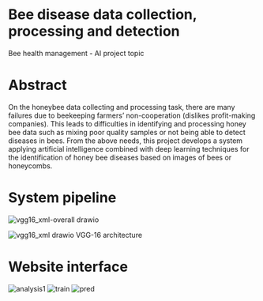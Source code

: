 # Bee disease data collection, processing and detection
Bee health management - AI project topic

# Abstract
On the honeybee data collecting and processing task, there are many failures due to beekeeping farmers’ non-cooperation (dislikes profit-making companies). This leads to difficulties in identifying and processing honey bee data such as mixing poor quality samples or not being able to detect diseases in bees. From the above needs, this project develops a system applying artificial intelligence combined with deep learning techniques for the identification of honey bee diseases based on images of bees or honeycombs.
# System pipeline
![vgg16_xml-overall drawio](https://user-images.githubusercontent.com/35287087/170049952-715091b4-94da-4b2e-b101-00d277284643.png)

![vgg16_xml drawio](https://user-images.githubusercontent.com/35287087/170050009-bff977af-0340-4799-a2f2-55a8454f48ba.png)
VGG-16 architecture

# Website interface

![analysis1](https://user-images.githubusercontent.com/35287087/170050163-cecbc31f-0300-4d59-a31c-78c09ef506e1.png)
![train](https://user-images.githubusercontent.com/35287087/170050187-73fb661a-864d-4563-ac61-763b34b35b63.png)
![pred](https://user-images.githubusercontent.com/35287087/170050211-64b5db24-28a2-4ba4-850f-287ac4aeb976.png)

